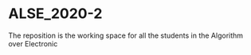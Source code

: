 # ALSE_2020-2
The reposition is the working space for all the students in the Algorithm over Electronic
